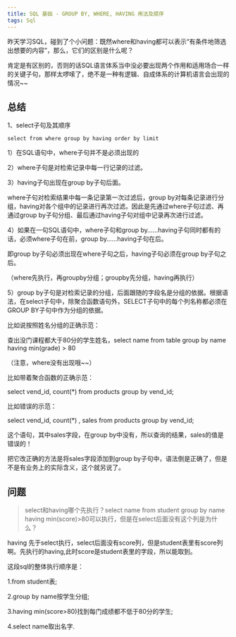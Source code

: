 ```yaml
---
title: SQL 基础 - GROUP BY, WHERE, HAVING 用法及顺序
tags: Sql
---
```


昨天学习SQL，碰到了个小问题：既然where和having都可以表示“有条件地筛选出想要的内容”，那么，它们的区别是什么呢？

<!--more-->

肯定是有区别的，否则的话SQL语言体系当中没必要出现两个作用和适用场合一样的关键子句，那样太啰嗦了，绝不是一种有逻辑、自成体系的计算机语言会出现的情况~~

## 总结

1、select子句及其顺序

```roomsql
select from where group by having order by limit
```

1）在SQL语句中，where子句并不是必须出现的

2）where子句是对检索记录中每一行记录的过滤。

3）having子句出现在group by子句后面。

where子句对检索结果中每一条记录第一次过滤后，group by对每条记录进行分组，having对各个组中的记录进行再次过滤。因此是先通过where子句过滤、再通过group by子句分组、最后通过having子句对组中记录再次进行过滤。

4）如果在一句SQL语句中，where子句和group by……having子句同时都有的话，必须where子句在前，group by……having子句在后。

即group by子句必须出现在where子句之后，having子句必须在group by子句之后。

（where先执行，再groupby分组；groupby先分组，having再执行）

5）group by子句是对检索记录的分组，后面跟随的字段名是分组的依据。根据语法，在select子句中，除聚合函数语句外，SELECT子句中的每个列名称都必须在GROUP BY子句中作为分组的依据。

比如说按照姓名分组的正确示范：

查出没门课程都大于80分的学生姓名，select name from table group by name having min(grade) > 80

（注意，where没有出现哦~~）

比如带着聚合函数的正确示范：

select vend_id, count(*) from products group by vend_id;

比如错误的示范：

select vend_id, count(*) , sales from products group by vend_id;

这个语句，其中sales字段，在group by中没有，所以查询的结果，sales的值是错误的！

把它改正确的方法是将sales字段添加到group by子句中，语法倒是正确了，但是不是有业务上的实际含义，这个就另说了。

## 问题

> select和having哪个先执行？select name from student group by name having min(score)>80可以执行，但是在select后面没有这个列是为什么？

having 先于select执行，select后面没有score列，但是student表里有score列啊。先执行的having,此时score是student表里的字段，所以能取到。

这段sql的整体执行顺序是：

1.from student表;

2.group by name按学生分组;

3.having min(score>80)找到每门成绩都不低于80分的学生;

4.select name取出名字.
